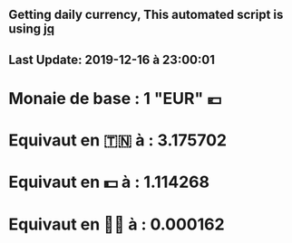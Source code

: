 ## Getting daily currency, This automated script is using [jq](https://stedolan.github.io/jq/)
## Last Update:  2019-12-16 à 23:00:01
 # Monaie de base : 1 "EUR" 💶 
 # Equivaut en 🇹🇳 à :  3.175702 
 # Equivaut en 💵 à : 1.114268
 # Equivaut en 🐱‍💻 à :  0.000162

